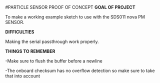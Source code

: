 #PARTICLE SENSOR PROOF OF CONCEPT
**GOAL OF PROJECT**

  To make a working example sketch to use with the SDS011 nova PM SENSOR.
  
**DIFFICULTIES**

  Making the serial passthrough work properly.
  
**THINGS TO REMEMBER**

  -Make sure to flush the buffer before a newline
  
  -The onboard checksum has no overflow detection so make sure to take that into account
  
